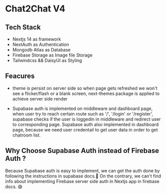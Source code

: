 # Chat2Chat V4

## Tech Stack

- Nextjs 14 as framework
- NextAuth as Authentication
- Mongodb Atlas as Database
- Firebase Storage as Image file Storage
- Tailwindcss && DaisyUI as Styling

## Feacures

- theme is persist on server side so when page gets refreshed we won't see a flicker/flash or a blank screen, next-themes package is applied to achieve server side render

- Supabase auth is implemented on middleware and dashboard page, when user try to reach certain route such as '/', '/login' or '/register', supabase checks if the user is loggedin in middleware and redirect user to corresponding page. Supabase auth also implemented in dashboard page, because we need user credentail to get user data in order to get chatroom list.

## Why Choose Supabase Auth instead of Firebase Auth ?

Because Supabase auth is easy to implement, we can get the auth done by following the instructions in supabase docs.🥰 On the contrary, we can't find info about implementing Firebase server side auth in Nextjs app in firebase docs. 😅